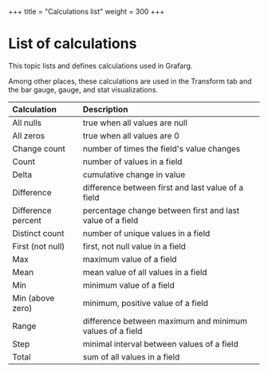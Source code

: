 +++
title = "Calculations list"
weight = 300
+++

# List of calculations

This topic lists and defines calculations used in Grafarg.

Among other places, these calculations are used in the Transform tab and the bar gauge, gauge, and stat visualizations.

| Calculation   | Description   |
|:---|:---|
| All nulls | true when all values are null|
| All zeros | true when all values are 0 |
| Change count | number of times the field's value changes |
| Count | number of values in a field|
| Delta | cumulative change in value |
| Difference | difference between first and last value of a field|
| Difference percent | percentage change between first and last value of a field |
| Distinct count | number of unique values in a field |
| First (not null) | first, not null value in a field|
| Max | maximum value of a field |
| Mean | mean value of all values in a field |
| Min | minimum value of a field|
| Min (above zero) | minimum, positive value of a field|
| Range | difference between maximum and minimum values of a field|
| Step | minimal interval between values of a field |
| Total | sum of all values in a field |
